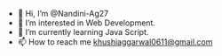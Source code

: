 - 👋 Hi, I’m @Nandini-Ag27
- 👀 I’m interested in Web Development.
- 🌱 I’m currently learning Java Script.
- 📫 How to reach me khushiaggarwal0611@gmail.com

<!---
Nandini-Ag27/Nandini-Ag27 is a ✨ special ✨ repository because its `README.md` (this file) appears on your GitHub profile.
You can click the Preview link to take a look at your changes.
--->
